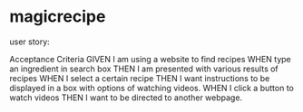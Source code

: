 # magicrecipe

user story: 

Acceptance Criteria
GIVEN I am using a website to find recipes
WHEN type an ingredient in search box
THEN I am presented with various results of recipes
WHEN I select a certain recipe
THEN I want instructions to be displayed in a box with options of watching videos.
WHEN I click a button to watch videos
THEN I want to be directed to another webpage.